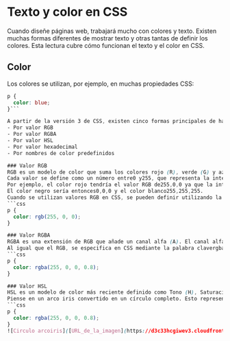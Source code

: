 # Texto y color en CSS
Cuando diseñe páginas web, trabajará mucho con colores y texto. Existen muchas formas diferentes de mostrar texto y otras tantas de definir los colores.
Esta lectura cubre cómo funcionan el texto y el color en CSS.
## Color
Los colores se utilizan, por ejemplo, en muchas propiedades CSS:
```css
p { 
  color: blue; 
}```

A partir de la versión 3 de CSS, existen cinco formas principales de hacer referencia a un color.
- Por valor RGB
- Por valor RGBA
- Por valor HSL
- Por valor hexadecimal
- Por nombres de color predefinidos

### Valor RGB
RGB es un modelo de color que suma los colores rojo (R), verde (G) y azul (B) para crear colores. Se basa en cómo ve los colores el ojo humano.
Cada valor se define como un número entre0 y255, que representa la intensidad de ese color.
Por ejemplo, el color rojo tendría el valor RGB de255,0,0 ya que la intensidad del color rojo sería del 100% mientras que el azul y el verde serían del 0%.
El color negro sería entonces0,0,0 y el color blanco255,255,255.
Cuando se utilizan valores RGB en CSS, se pueden definir utilizando la palabra clavergb:
```css
p { 
  color: rgb(255, 0, 0); 
}

### Valor RGBA
RGBA es una extensión de RGB que añade un canal alfa (A). El canal alfa representa la opacidad, o transparencia, del color.
Al igual que el RGB, se especifica en CSS mediante la palabra clavergba:
```css
p { 
  color: rgba(255, 0, 0, 0.8); 
}

### Valor HSL
HSL es un modelo de color más reciente definido como Tono (H), Saturación (S) y Luminosidad (L). El objetivo del modelo es simplificar la visualización mental del color que representa el valor.
Piense en un arco iris convertido en un círculo completo. Esto representa el Matiz. El valor del Tono es el valor del grado en este círculo, de 0 grados a 360 grados. 0 es rojo, 120 es verde y 240 es azul.
```css
p { 
  color: rgba(255, 0, 0, 0.8); 
}
![Circulo arcoiris]([URL_de_la_imagen](https://d3c33hcgiwev3.cloudfront.net/imageAssetProxy.v1/6W-NFfelTF-vjRX3pXxfHw_71bfe705b84941a1b8f51eea05a848e1_text_color_hue.png?expiry=1705536000000&hmac=e2pCFN6asTQZpamgQNJAc6PpViII19Z90IHt9dSr2Js)https://d3c33hcgiwev3.cloudfront.net/imageAssetProxy.v1/6W-NFfelTF-vjRX3pXxfHw_71bfe705b84941a1b8f51eea05a848e1_text_color_hue.png?expiry=1705536000000&hmac=e2pCFN6asTQZpamgQNJAc6PpViII19Z90IHt9dSr2Js)
